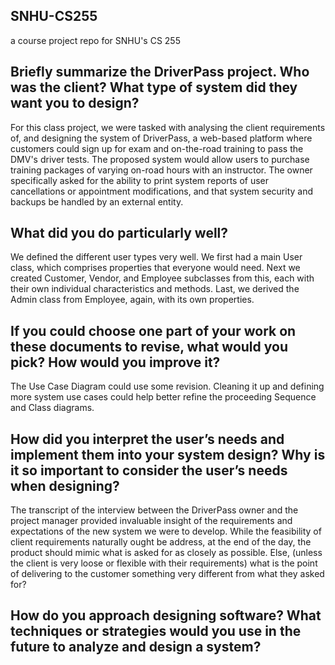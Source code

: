 ## SNHU-CS255
a course project repo for SNHU's CS 255

## Briefly summarize the DriverPass project. Who was the client? What type of system did they want you to design?
 
For this class project, we were tasked with analysing the client requirements of, and designing the system of DriverPass, a web-based platform where customers could sign up for exam and on-the-road training to pass the DMV's driver tests. The proposed system would allow users to purchase training packages of varying on-road hours with an instructor. The owner specifically asked for the ability to print system reports of user cancellations or appointment modifications, and that system security and backups be handled by an external entity. 

 
## What did you do particularly well?
    
We defined the different user types very well. We first had a main User class, which comprises properties that everyone would need. Next we created Customer, Vendor, and Employee subclasses from this, each with their own individual characteristics and methods. Last, we derived the Admin class from Employee, again, with its own properties.

    
## If you could choose one part of your work on these documents to revise, what would you pick? How would you improve it?
    
The Use Case Diagram could use some revision. Cleaning it up and defining more system use cases could help better refine the proceeding Sequence and Class diagrams. 

    
## How did you interpret the user’s needs and implement them into your system design? Why is it so important to consider the user’s needs when designing?
    
The transcript of the interview between the DriverPass owner and the project manager provided invaluable insight of the requirements and expectations of the new system we were to develop. While the feasibility of client requirements naturally ought be address, at the end of the day, the product should mimic what is asked for as closely as possible. Else, (unless the client is very loose or flexible with their requirements) what is the point of delivering to the customer something very different from what they asked for?

    
## How do you approach designing software? What techniques or strategies would you use in the future to analyze and design a system?
    
